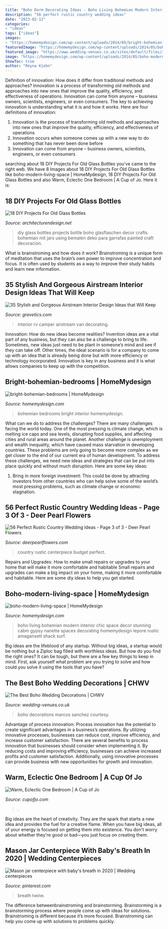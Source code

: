 ```yaml
---
title: "Boho Dorm Decorating Ideas - Boho Living Bohemian Modern Interior Chic Space Decor Stunning Cabin Gypsy Nanette Spaces Decorating Homemydesign Lepore Rustic Amagansett Shack Surf"
description: "56 perfect rustic country wedding ideas"
date: "2023-02-12"
categories:
- "ideas"
tags: ["ideas"]
images:
- "https://homemydesign.com/wp-content/uploads/2014/05/bright-bohemian-bedrooms.jpg"
featuredImage: "https://homemydesign.com/wp-content/uploads/2014/05/boho-modern-living-space.jpg"
featured_image: "https://www.wedding-venues.co.uk/sites/default/files/3.cacti-marcossanchez-the-best-boho-wedding-decorations.jpg"
image: "https://homemydesign.com/wp-content/uploads/2014/05/boho-modern-living-space.jpg"
ShowToc: true
author: "Reyna Kiehn"
---
```



Definition of innovation: How does it differ from traditional methods and approaches?
Innovation is a process of transforming old methods and approaches into new ones that improve the quality, efficiency, and effectiveness of operations. Innovation can come from anyone – business owners, scientists, engineers, or even consumers. The key to achieving innovation is understanding what it is and how it works. Here are four definitions of innovation: 
1. Innovation is the process of transforming old methods and approaches into new ones that improve the quality, efficiency, and effectiveness of operations 
2. Innovation occurs when someone comes up with a new way to do something that has never been done before 
3. Innovation can come from anyone – business owners, scientists, engineers, or even consumers 

	

		
searching about 18 DIY Projects For Old Glass Bottles you've came to the right web. We have 8 Images about 18 DIY Projects For Old Glass Bottles like boho-modern-living-space | HomeMydesign, 18 DIY Projects For Old Glass Bottles and also Warm, Eclectic One Bedroom | A Cup of Jo. Here it is:
		
    
## 18 DIY Projects For Old Glass Bottles

<img loading=lazy src="http://cdn.architecturendesign.net/wp-content/uploads/2015/09/AD-DIY-Projects-For-Old-Glass-Bottles-05.jpg" onerror="this.onerror=null;this.src='https://tse3.mm.bing.net/th?id=OIP.LsTS0OAi6S9ld_jRhHREIgHaKo&amp;pid=15.1';" alt="18 DIY Projects For Old Glass Bottles">

_Source: architecturendesign.net_

>diy glass bottles projects bottle boho glasflaschen decor crafts bohemian mit jars using bemalen deko para garrafas painted craft decoracion. 

	

What is brainstroming and how does it work?
Brainstroming is a unique form of meditation that uses the brain’s own power to improve concentration and focus. It is often used by students as a way to improve their study habits and learn new information.

    
## 35 Stylish And Gorgeous Airstream Interior Design Ideas That Will Keep

<img loading=lazy src="https://www.gravetics.com/wp-content/uploads/2017/08/RV-CAMPER-VAN-DECORATING-IDEAS.jpg" onerror="this.onerror=null;this.src='https://tse1.mm.bing.net/th?id=OIP.PUvG9x9nnoRl1u8xgRrL1AHaLH&amp;pid=15.1';" alt="35 Stylish and Gorgeous Airstream Interior Design Ideas that Will Keep">

_Source: gravetics.com_

>interior rv camper airstream van decorating. 

	

Innovation: How do new ideas become realities?
Invention ideas are a vital part of any business, but they can also be a challenge to bring to life. Sometimes, new ideas just need to be plant in someone’s mind and see if they can take off. Other times, the ideal scenario is for a company to come up with an idea that is already being done but with more efficiency or technology incorporated. Innovation is key in any business and it is what allows companies to keep up with the competition.

    
## Bright-bohemian-bedrooms | HomeMydesign

<img loading=lazy src="https://homemydesign.com/wp-content/uploads/2014/05/bright-bohemian-bedrooms.jpg" onerror="this.onerror=null;this.src='https://tse4.mm.bing.net/th?id=OIP.e6hDecaU-3fBkgcj3Czq0QHaLH&amp;pid=15.1';" alt="bright-bohemian-bedrooms | HomeMydesign">

_Source: homemydesign.com_

>bohemian bedrooms bright interior homemydesign. 

	

What can we do to address the challenges?
There are many challenges facing the world today. One of the most pressing is climate change, which is melting ice caps and sea levels, disrupting food supplies, and affecting cities and rural areas around the planet. Another challenge is unemployment and wealth inequality, which have caused mass starvation in developing countries. 
These problems are only going to become more complex as we get closer to the end of our current era of human development. To address these challenges, we need new ideas and strategies that can be put into place quickly and without much disruption. Here are some key ideas: 

1) Bring in more foreign investment: This could be done by attracting investors from other countries who can help solve some of the world’s most pressing problems, such as climate change or economic stagnation.

    
## 56 Perfect Rustic Country Wedding Ideas - Page 3 Of 3 - Deer Pearl Flowers

<img loading=lazy src="https://www.deerpearlflowers.com/wp-content/uploads/2015/06/Budget-Country-Wedding-Centerpiece-Ideas.jpg" onerror="this.onerror=null;this.src='https://tse2.mm.bing.net/th?id=OIP.tDCFfZZhmCtZiMpCqz6wZQHaK4&amp;pid=15.1';" alt="56 Perfect Rustic Country Wedding Ideas - Page 3 of 3 - Deer Pearl Flowers">

_Source: deerpearlflowers.com_

>country rustic centerpiece budget perfect. 

	

Repairs and Upgrades: How to make small repairs or upgrades to your home that will make it more comfortable and habitable
Small repairs and upgrades can make a big impact on your home, making it more comfortable and habitable. Here are some diy ideas to help you get started.

    
## Boho-modern-living-space | HomeMydesign

<img loading=lazy src="https://homemydesign.com/wp-content/uploads/2014/05/boho-modern-living-space.jpg" onerror="this.onerror=null;this.src='https://tse4.mm.bing.net/th?id=OIP.QrAM1dAz9aZdEJKHslzU_gHaLH&amp;pid=15.1';" alt="boho-modern-living-space | HomeMydesign">

_Source: homemydesign.com_

>boho living bohemian modern interior chic space decor stunning cabin gypsy nanette spaces decorating homemydesign lepore rustic amagansett shack surf. 

	

Big ideas are the lifeblood of any startup. Without big ideas, a startup would be nothing but a Ziploc bag filled with worthless ideas. But how do you find the right ones? It can be tough, but there are a few key things to keep in mind. First, ask yourself what problem are you trying to solve and how could you solve it using the tools that you have?

    
## The Best Boho Wedding Decorations | CHWV

<img loading=lazy src="https://www.wedding-venues.co.uk/sites/default/files/3.cacti-marcossanchez-the-best-boho-wedding-decorations.jpg" onerror="this.onerror=null;this.src='https://tse1.mm.bing.net/th?id=OIP.ZFol8WPccgIhJnBvHYqGqAHaLH&amp;pid=15.1';" alt="The Best Boho Wedding Decorations | CHWV">

_Source: wedding-venues.co.uk_

>boho decorations marcos sanchez courtesy. 

	

Advantage of process innovation:
Process innovation has the potential to create significant advantages in a business’s operations. By utilizing innovative processes, businesses can reduce cost, improve efficiency, and increase customer satisfaction.
There are several benefits to process innovation that businesses should consider when implementing it. By reducing costs and improving efficiency, businesses can achieve increased profits and customer satisfaction. Additionally, using innovative processes can provide business with new opportunities for growth and innovation.

    
## Warm, Eclectic One Bedroom | A Cup Of Jo

<img loading=lazy src="https://cupofjo.com/wp-content/uploads/2016/01/park-slope-house-tour.jpg" onerror="this.onerror=null;this.src='https://tse1.mm.bing.net/th?id=OIP.ZKSGG6y454wWJPKQ5ziqmwHaKt&amp;pid=15.1';" alt="Warm, Eclectic One Bedroom | A Cup of Jo">

_Source: cupofjo.com_

>. 

	

Big ideas are the heart of creativity. They are the spark that starts a new idea and provides the fuel for a creative flame. When you have big ideas, all of your energy is focused on getting them into existence. You don't worry about whether they're good or bad—you just focus on creating them.

    
## Mason Jar Centerpiece With Baby&#039;s Breath In 2020 | Wedding Centerpieces

<img loading=lazy src="https://i.pinimg.com/736x/94/32/a1/9432a1480cf9387b952d954e575624f8.jpg" onerror="this.onerror=null;this.src='https://tse1.mm.bing.net/th?id=OIP.mLdWWJvqBsLQrnh_uVFQLQHaJ4&amp;pid=15.1';" alt="Mason jar centerpiece with baby&#039;s breath in 2020 | Wedding centerpieces">

_Source: pinterest.com_

>breath twine. 

	

The difference betweenbrainstroming and brainstorming.
Brainstorming is a brainstorming process where people come up with ideas for solutions. Brainstroming is different because it’s more focused. Brainstroming can help you come up with solutions to problems quickly.

